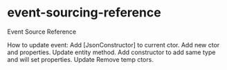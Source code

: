 # event-sourcing-reference
Event Source Reference

How to update event:
Add [JsonConstructor] to current ctor.
Add new ctor and properties. Update entity method. 
Add constructor to add same type and will set properties.
Update
Remove temp ctors. 
